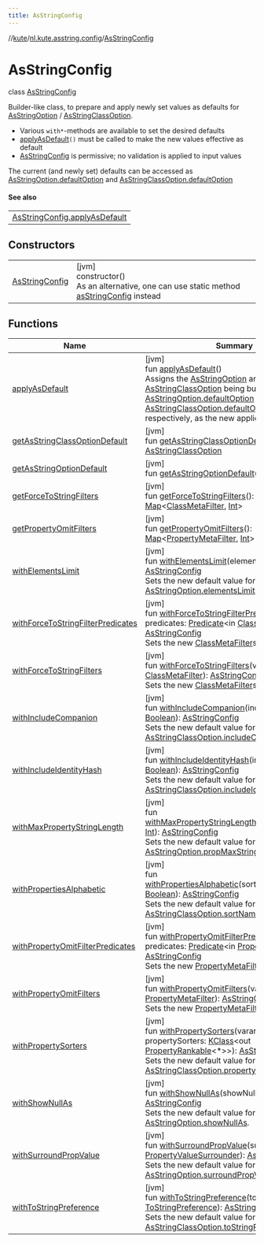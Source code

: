 ```yaml
---
title: AsStringConfig
---
```

//[kute](../../../index.html)/[nl.kute.asstring.config](../index.html)/[AsStringConfig](index.html)



# AsStringConfig

class [AsStringConfig](index.html)

Builder-like class, to prepare and apply newly set values as defaults for [AsStringOption](../../nl.kute.asstring.annotation.option/-as-string-option/index.html) / [AsStringClassOption](../../nl.kute.asstring.annotation.option/-as-string-class-option/index.html).



- 
   Various `with*`-methods are available to set the desired defaults
- 
   [applyAsDefault](apply-as-default.html)`()` must be called to make the new values effective as default
- 
   [AsStringConfig](index.html) is permissive; no validation is applied to input values




The current (and newly set) defaults can be accessed as [AsStringOption.defaultOption](../../nl.kute.asstring.annotation.option/-as-string-option/-default-option/default-option.html) and [AsStringClassOption.defaultOption](../../nl.kute.asstring.annotation.option/-as-string-class-option/-default-option/default-option.html)



#### See also


| |
|---|
| [AsStringConfig.applyAsDefault](apply-as-default.html) |


## Constructors


| | |
|---|---|
| [AsStringConfig](-as-string-config.html) | [jvm]<br>constructor()<br>As an alternative, one can use static method [asStringConfig](../as-string-config.html) instead |


## Functions


| Name | Summary |
|---|---|
| [applyAsDefault](apply-as-default.html) | [jvm]<br>fun [applyAsDefault](apply-as-default.html)()<br>Assigns the [AsStringOption](../../nl.kute.asstring.annotation.option/-as-string-option/index.html) and [AsStringClassOption](../../nl.kute.asstring.annotation.option/-as-string-class-option/index.html) being built, to [AsStringOption.defaultOption](../../nl.kute.asstring.annotation.option/-as-string-option/-default-option/default-option.html) and [AsStringClassOption.defaultOption](../../nl.kute.asstring.annotation.option/-as-string-class-option/-default-option/default-option.html), respectively, as the new application defaults. |
| [getAsStringClassOptionDefault](get-as-string-class-option-default.html) | [jvm]<br>fun [getAsStringClassOptionDefault](get-as-string-class-option-default.html)(): [AsStringClassOption](../../nl.kute.asstring.annotation.option/-as-string-class-option/index.html) |
| [getAsStringOptionDefault](get-as-string-option-default.html) | [jvm]<br>fun [getAsStringOptionDefault](get-as-string-option-default.html)(): [AsStringOption](../../nl.kute.asstring.annotation.option/-as-string-option/index.html) |
| [getForceToStringFilters](get-force-to-string-filters.html) | [jvm]<br>fun [getForceToStringFilters](get-force-to-string-filters.html)(): [Map](https://kotlinlang.org/api/latest/jvm/stdlib/kotlin.collections/-map/index.html)&lt;[ClassMetaFilter](../../nl.kute.asstring.core/-class-meta-filter/index.html), [Int](https://kotlinlang.org/api/latest/jvm/stdlib/kotlin/-int/index.html)&gt; |
| [getPropertyOmitFilters](get-property-omit-filters.html) | [jvm]<br>fun [getPropertyOmitFilters](get-property-omit-filters.html)(): [Map](https://kotlinlang.org/api/latest/jvm/stdlib/kotlin.collections/-map/index.html)&lt;[PropertyMetaFilter](../../nl.kute.asstring.core/-property-meta-filter/index.html), [Int](https://kotlinlang.org/api/latest/jvm/stdlib/kotlin/-int/index.html)&gt; |
| [withElementsLimit](with-elements-limit.html) | [jvm]<br>fun [withElementsLimit](with-elements-limit.html)(elementsLimit: [Int](https://kotlinlang.org/api/latest/jvm/stdlib/kotlin/-int/index.html)): [AsStringConfig](index.html)<br>Sets the new default value for [AsStringOption.elementsLimit](../../nl.kute.asstring.annotation.option/-as-string-option/elements-limit.html). |
| [withForceToStringFilterPredicates](with-force-to-string-filter-predicates.html) | [jvm]<br>fun [withForceToStringFilterPredicates](with-force-to-string-filter-predicates.html)(vararg predicates: [Predicate](https://docs.oracle.com/javase/8/docs/api/java/util/function/Predicate.html)&lt;in [ClassMeta](../../nl.kute.asstring.property.meta/-class-meta/index.html)&gt;): [AsStringConfig](index.html)<br>Sets the new [ClassMetaFilter](../../nl.kute.asstring.core/-class-meta-filter/index.html)s to be applied. |
| [withForceToStringFilters](with-force-to-string-filters.html) | [jvm]<br>fun [withForceToStringFilters](with-force-to-string-filters.html)(vararg filters: [ClassMetaFilter](../../nl.kute.asstring.core/-class-meta-filter/index.html)): [AsStringConfig](index.html)<br>Sets the new [ClassMetaFilter](../../nl.kute.asstring.core/-class-meta-filter/index.html)s to be applied. |
| [withIncludeCompanion](with-include-companion.html) | [jvm]<br>fun [withIncludeCompanion](with-include-companion.html)(includeCompanion: [Boolean](https://kotlinlang.org/api/latest/jvm/stdlib/kotlin/-boolean/index.html)): [AsStringConfig](index.html)<br>Sets the new default value for [AsStringClassOption.includeCompanion](../../nl.kute.asstring.annotation.option/-as-string-class-option/include-companion.html). |
| [withIncludeIdentityHash](with-include-identity-hash.html) | [jvm]<br>fun [withIncludeIdentityHash](with-include-identity-hash.html)(includeHash: [Boolean](https://kotlinlang.org/api/latest/jvm/stdlib/kotlin/-boolean/index.html)): [AsStringConfig](index.html)<br>Sets the new default value for [AsStringClassOption.includeIdentityHash](../../nl.kute.asstring.annotation.option/-as-string-class-option/include-identity-hash.html). |
| [withMaxPropertyStringLength](with-max-property-string-length.html) | [jvm]<br>fun [withMaxPropertyStringLength](with-max-property-string-length.html)(propMaxLength: [Int](https://kotlinlang.org/api/latest/jvm/stdlib/kotlin/-int/index.html)): [AsStringConfig](index.html)<br>Sets the new default value for [AsStringOption.propMaxStringValueLength](../../nl.kute.asstring.annotation.option/-as-string-option/prop-max-string-value-length.html). |
| [withPropertiesAlphabetic](with-properties-alphabetic.html) | [jvm]<br>fun [withPropertiesAlphabetic](with-properties-alphabetic.html)(sortNamesAlphabetic: [Boolean](https://kotlinlang.org/api/latest/jvm/stdlib/kotlin/-boolean/index.html)): [AsStringConfig](index.html)<br>Sets the new default value for [AsStringClassOption.sortNamesAlphabetic](../../nl.kute.asstring.annotation.option/-as-string-class-option/sort-names-alphabetic.html). |
| [withPropertyOmitFilterPredicates](with-property-omit-filter-predicates.html) | [jvm]<br>fun [withPropertyOmitFilterPredicates](with-property-omit-filter-predicates.html)(vararg predicates: [Predicate](https://docs.oracle.com/javase/8/docs/api/java/util/function/Predicate.html)&lt;in [PropertyMeta](../../nl.kute.asstring.property.meta/-property-meta/index.html)&gt;): [AsStringConfig](index.html)<br>Sets the new [PropertyMetaFilter](../../nl.kute.asstring.core/-property-meta-filter/index.html)s to be applied. |
| [withPropertyOmitFilters](with-property-omit-filters.html) | [jvm]<br>fun [withPropertyOmitFilters](with-property-omit-filters.html)(vararg filters: [PropertyMetaFilter](../../nl.kute.asstring.core/-property-meta-filter/index.html)): [AsStringConfig](index.html)<br>Sets the new [PropertyMetaFilter](../../nl.kute.asstring.core/-property-meta-filter/index.html)s to be applied. |
| [withPropertySorters](with-property-sorters.html) | [jvm]<br>fun [withPropertySorters](with-property-sorters.html)(vararg propertySorters: [KClass](https://kotlinlang.org/api/latest/jvm/stdlib/kotlin.reflect/-k-class/index.html)&lt;out [PropertyRankable](../../nl.kute.asstring.property.ranking/-property-rankable/index.html)&lt;*&gt;&gt;): [AsStringConfig](index.html)<br>Sets the new default value for [AsStringClassOption.propertySorters](../../nl.kute.asstring.annotation.option/-as-string-class-option/property-sorters.html). |
| [withShowNullAs](with-show-null-as.html) | [jvm]<br>fun [withShowNullAs](with-show-null-as.html)(showNullAs: [String](https://kotlinlang.org/api/latest/jvm/stdlib/kotlin/-string/index.html)): [AsStringConfig](index.html)<br>Sets the new default value for [AsStringOption.showNullAs](../../nl.kute.asstring.annotation.option/-as-string-option/show-null-as.html). |
| [withSurroundPropValue](with-surround-prop-value.html) | [jvm]<br>fun [withSurroundPropValue](with-surround-prop-value.html)(surroundPropValue: [PropertyValueSurrounder](../../nl.kute.asstring.annotation.option/-property-value-surrounder/index.html)): [AsStringConfig](index.html)<br>Sets the new default value for [AsStringOption.surroundPropValue](../../nl.kute.asstring.annotation.option/-as-string-option/surround-prop-value.html). |
| [withToStringPreference](with-to-string-preference.html) | [jvm]<br>fun [withToStringPreference](with-to-string-preference.html)(toStringPreference: [ToStringPreference](../../nl.kute.asstring.annotation.option/-to-string-preference/index.html)): [AsStringConfig](index.html)<br>Sets the new default value for [AsStringClassOption.toStringPreference](../../nl.kute.asstring.annotation.option/-as-string-class-option/to-string-preference.html). |

